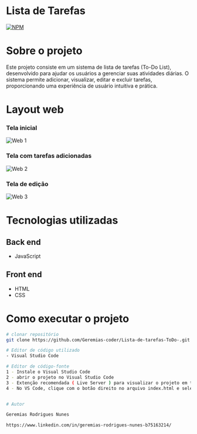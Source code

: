 # Lista de Tarefas
[![NPM](https://img.shields.io/npm/l/react)](https://github.com/Geremias-coder/Lista-de-tarefas-ToDo-/blob/main/LICENSE) 

# Sobre o projeto

Este projeto consiste em um sistema de lista de tarefas (To-Do List), desenvolvido para ajudar os usuários a gerenciar suas atividades diárias. O sistema permite adicionar, visualizar, editar e excluir tarefas, proporcionando uma experiência de usuário intuitiva e prática.


# Layout web

### Tela inicial
![Web 1](https://github.com/Geremias-coder/assets/blob/main/To_Do/web-1.png)

### Tela com tarefas adicionadas 
![Web 2](https://github.com/Geremias-coder/assets/blob/main/To_Do/web-2.png)

### Tela de edição 
![Web 3](https://github.com/Geremias-coder/assets/blob/main/To_Do/web-3.png)


# Tecnologias utilizadas
## Back end
- JavaScript
## Front end
- HTML
- CSS

# Como executar o projeto
```bash
# clonar repositório
git clone https://github.com/Geremias-coder/Lista-de-tarefas-ToDo-.git

# Editor de código utilizado
- Visual Studio Code 

# Editor de código-fonte
1 - Instale o Visual Studio Code 
2 - abrir o projeto no Visual Studio Code
3 - Extenção recomendada ( Live Server ) para visualizar o projeto em tempo real
4 - No VS Code, clique com o botão direito no arquivo index.html e selecione “Open with Live Server”


# Autor

Geremias Rodrigues Nunes

https://www.linkedin.com/in/geremias-rodrigues-nunes-b75163214/

